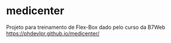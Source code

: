 # medicenter
Projeto para treinamento de Flex-Box dado pelo curso da B7Web
<br>
https://phdevlpr.github.io/medicenter/
